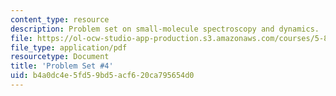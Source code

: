 ```yaml
---
content_type: resource
description: Problem set on small-molecule spectroscopy and dynamics.
file: https://ol-ocw-studio-app-production.s3.amazonaws.com/courses/5-80-small-molecule-spectroscopy-and-dynamics-fall-2008/b4a0dc4e5fd59bd5acf620ca795654d0_ps4_1977.pdf
file_type: application/pdf
resourcetype: Document
title: 'Problem Set #4'
uid: b4a0dc4e-5fd5-9bd5-acf6-20ca795654d0
---
```

